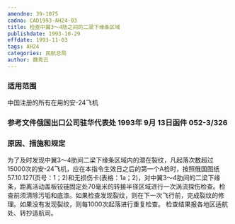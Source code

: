 ```yaml
---
amendno: 39-1075
cadno: CAD1993-AH24-03
title: 检查中翼3～4肋之间的二梁下缘条区域
publishdate: 1993-10-29
effdate: 1993-11-03
tags: AH24
categories: 民航总局
author: 魏秀云
---
```


### 适用范围 
中国注册的所有在用的安-24飞机

<!--more-->
### 参考文件俄国出口公司驻华代表处 1993年 9月 13日函件 052-3/326 

### 原因、措施和规定 
为了及时发现中翼3～4肋间二梁下缘条区域内的潜在裂纹，凡起落次数超过15000次的安-24飞机，应在本指令生效日之后的第一个A检时，按照俄国图纸57.10.127(页号：1；2)和无损伤卡(表格：1a；2)，对中翼3～4肋间的二梁下缘条，距离活动盖板铰链固定处70毫米的转接半径区域进行一次涡流探伤检查。检查前须清除污垢和底漆。如果检查发现裂纹，则在下一次飞行前，完成裂纹的修理。如果没有发现裂纹，则每1000次起落进行重复检查。 
    检查结果报各地区适航处、转抄适航司。 

